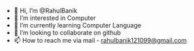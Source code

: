- 👋 Hi, I’m @RahulBanik
- 👀 I’m interested in Computer
- 🌱 I’m currently learning Computer Language
- 💞️ I’m looking to collaborate on github
- 📫 How to reach me via mail - rahulbanik121099@gmail.com

<!---
RahulBanik12/RahulBanik12 is a ✨ special ✨ repository because its `README.md` (this file) appears on your GitHub profile.
You can click the Preview link to take a look at your changes.
--->
